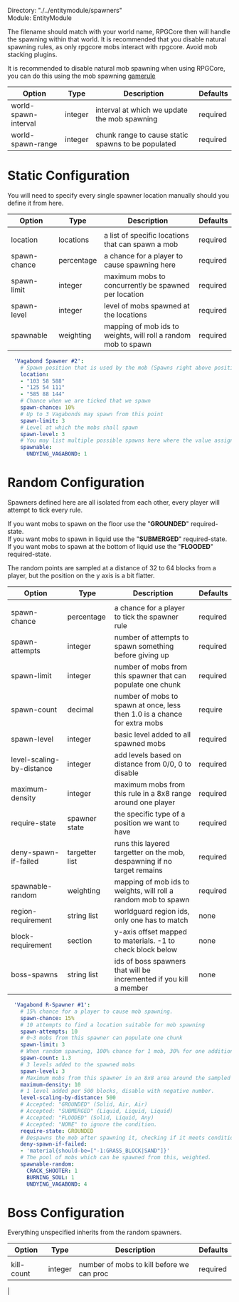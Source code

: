 Directory: "./../entitymodule/spawners"  
Module: EntityModule

The filename should match with your world name, RPGCore then will handle the spawning within that world. It is recommended that you disable natural spawning rules, as only rpgcore mobs interact with rpgcore. Avoid mob stacking plugins.

It is recommended to disable natural mob spawning when using RPGCore, you can do this using the mob spawning [gamerule](https://minecraft.gamepedia.com/Commands/gamerule)

| Option | Type | Description | Defaults |
|-|-|-|-|
| world-spawn-interval | integer | interval at which we update the mob spawning | required |
| world-spawn-range | integer | chunk range to cause static spawns to be populated | required |

# Static Configuration

You will need to specify every single spawner location manually should you define it from here.

| Option | Type | Description | Defaults |
|-|-|-|-|
| | | | |
| location | locations | a list of specific locations that can spawn a mob | required |
| spawn-chance | percentage | a chance for a player to cause spawning here | required |
| spawn-limit | integer | maximum mobs to concurrently be spawned per location | required |
| spawn-level | integer | level of mobs spawned at the locations | required |
| spawnable | weighting | mapping of mob ids to weights, will roll a random mob to spawn | required |

```yml
  'Vagabond Spawner #2':
    # Spawn position that is used by the mob (Spawns right above position)
    location: 
    - "103 58 588"
    - "125 54 111"
    - "585 88 144"
    # Chance when we are ticked that we spawn
    spawn-chance: 10%
    # Up to 3 Vagabonds may spawn from this point
    spawn-limit: 3
    # Level at which the mobs shall spawn
    spawn-level: 3
    # You may list multiple possible spawns here where the value assigned is the weight.
    spawnable:
      UNDYING_VAGABOND: 1
```

# Random Configuration

Spawners defined here are all isolated from each other, every player will attempt to tick every rule. 

If you want mobs to spawn on the floor use the "**GROUNDED**" required-state.  
If you want mobs to spawn in liquid use the "**SUBMERGED**" required-state.  
If you want mobs to spawn at the bottom of liquid use the "**FLOODED**" required-state.

The random points are sampled at a distance of 32 to 64 blocks from a player, but the position on the y axis is a bit flatter.

| Option | Type | Description | Defaults |
|-|-|-|-|
| | | | |
| spawn-chance | percentage | a chance for a player to tick the spawner rule | required |
| spawn-attempts | integer | number of attempts to spawn something before giving up | required |
| spawn-limit | integer | number of mobs from this spawner that can populate one chunk | required |
| spawn-count | decimal | number of mobs to spawn at once, less then 1.0 is a chance for extra mobs | require |
| spawn-level | integer | basic level added to all spawned mobs | required |
| level-scaling-by-distance | integer | add levels based on distance from 0/0, 0 to disable | required |
| maximum-density | integer | maximum mobs from this rule in a 8x8 range around one player | required |
| require-state | spawner state | the specific type of a position we want to have | required |
| deny-spawn-if-failed | targetter list | runs this layered targetter on the mob, despawning if no target remains | required |
| spawnable-random | weighting | mapping of mob ids to weights, will roll a random mob to spawn | required |
| region-requirement | string list | worldguard region ids, only one has to match | none |
| block-requirement | section | y-axis offset mapped to materials. -1 to check block below | none | 
| boss-spawns | string list | ids of boss spawners that will be incremented if you kill a member | none |

```yml
  'Vagabond R-Spawner #1':
    # 15% chance for a player to cause mob spawning.
    spawn-chance: 15%
    # 10 attempts to find a location suitable for mob spawning
    spawn-attempts: 10
    # 0~3 mobs from this spawner can populate one chunk
    spawn-limit: 3
    # When random spawning, 100% chance for 1 mob, 30% for one additional mob.
    spawn-count: 1.3
    # 3 levels added to the spawned mobs
    spawn-level: 3
    # Maximum mobs from this spawner in an 8x8 area around the sampled player
    maximum-density: 10
    # 1 level added per 500 blocks, disable with negative number.
    level-scaling-by-distance: 500
    # Accepted: "GROUNDED" (Solid, Air, Air) 
    # Accepted: "SUBMERGED" (Liquid, Liquid, Liquid)
    # Accepted: "FLOODED" (Solid, Liquid, Any) 
    # Accepted: "NONE" to ignore the condition.
    require-state: GROUNDED
    # Despawns the mob after spawning it, checking if it meets conditions.
    deny-spawn-if-failed:
    - 'material{should-be=["-1:GRASS_BLOCK|SAND"]}'
    # The pool of mobs which can be spawned from this, weighted.
    spawnable-random:
      CRACK_SHOOTER: 1
      BURNING_SOUL: 1
      UNDYING_VAGABOND: 4
```

# Boss Configuration

Everything unspecified inherits from the random spawners.

| Option | Type | Description | Defaults |
|-|-|-|-|
| | | | |
| kill-count | integer | number of mobs to kill before we can proc | required |
| 